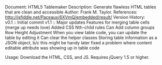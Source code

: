 Document: 			HTML5 Tablemaker
Description: 		Generate flawless HTML tables that are clean and accessible
Author:      	 	Frank M. Taylor. 
References:   		http://jsfiddle.net/Paceaux/6XVmQ/embedded/result/
Version History:	
v0.1	::	Initial commit
v1.1	::	Major updates
	Features for merging table cells (merge up needs love)
	Added CSS  Nth-child rules
	Can Add column groups
	Row Height Adjustment
	When you view table code, you can update the table by editing it
	Can clear the helper classes
	Storing table information as a JSON object, b/c this might be handy later
	fixed a problem where content editable attribute was showing up in table code
	

Usage:      Download the HTML, CSS, and JS. Requires jQuery 1.5 or higher. 
